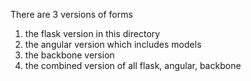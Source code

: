 There are 3 versions of forms
1) the flask version in this directory
2) the angular version which includes models 
3) the backbone version
4) the combined version of all flask, angular, backbone

